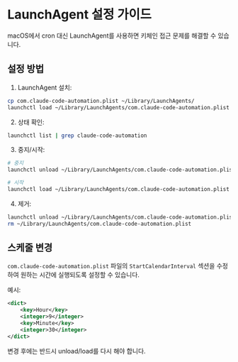 # LaunchAgent 설정 가이드

macOS에서 cron 대신 LaunchAgent를 사용하면 키체인 접근 문제를 해결할 수 있습니다.

## 설정 방법

1. LaunchAgent 설치:
```bash
cp com.claude-code-automation.plist ~/Library/LaunchAgents/
launchctl load ~/Library/LaunchAgents/com.claude-code-automation.plist
```

2. 상태 확인:
```bash
launchctl list | grep claude-code-automation
```

3. 중지/시작:
```bash
# 중지
launchctl unload ~/Library/LaunchAgents/com.claude-code-automation.plist

# 시작
launchctl load ~/Library/LaunchAgents/com.claude-code-automation.plist
```

4. 제거:
```bash
launchctl unload ~/Library/LaunchAgents/com.claude-code-automation.plist
rm ~/Library/LaunchAgents/com.claude-code-automation.plist
```

## 스케줄 변경

`com.claude-code-automation.plist` 파일의 `StartCalendarInterval` 섹션을 수정하여 원하는 시간에 실행되도록 설정할 수 있습니다.

예시:
```xml
<dict>
    <key>Hour</key>
    <integer>9</integer>
    <key>Minute</key>
    <integer>30</integer>
</dict>
```

변경 후에는 반드시 unload/load를 다시 해야 합니다.